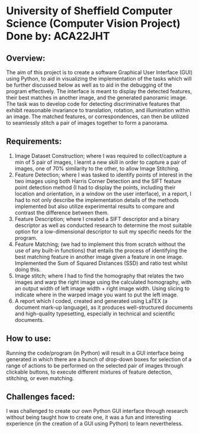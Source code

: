 # University of Sheffield Computer Science (Computer Vision Project) Done by: ACA22JHT

## Overview:
The aim of this project is to create a software Graphical User Interface (GUI) using Python, to aid in visualizing the implementation of the tasks which will be further discussed below as well as to aid in the debugging of the program effectively. The interface is meant to display the detected features, their best matches in another image, and the generated panoramic image. The task was to develop code for detecting discriminative features that exhibit reasonable invariance to translation, rotation, and illumination within an image. The matched features, or correspondences, can then be utilized to seamlessly stitch a pair of images together to form a panorama.

## Requirements:
1. Image Dataset Construction; where I was required to collect/capture a min of 5 pair of images, I learnt a new skill in order to capture a pair of images, one of 70% similarity to the other, to allow Image Stitching.
2. Feature Detection; where I was tasked to identify points of interest in the two images using both Harris Corner Detection and the SIFT feature point detection method (I had to display the points, including their location and orientation, in a window on the user interface), in a report, I had to not only describe the implementation details of the methods implemented but also utilize experimental results to compare and contrast the difference between them.
3. Feature Description; where I created a SIFT descriptor and a binary descriptor as well as conducted research to determine the most suitable option for a low-dimensional descriptor to suit my specific needs for the program.
4. Feature Matching; (we had to implement this from scratch without the use of any built-in functions) that entails the process of identifying the best matching feature in another image given a feature in one image. Implemented the Sum of Squared Distances (SSD) and ratio test whilst doing this.
5. Image stitch; where I had to find the homography that relates the two images and warp the right image using the calculated homography, with an output width of left image width + right image width. Using slicing to indicate where in the warped image you want to put the left image.
6. A report which I coded, created and generated using LaTEX (a document mark-up language), as it produces well-structured documents and high-quality typesetting, especially in technical and scientific documents.

## How to use:
Running the code/program (in Python) will result in a GUI interface being generated in which there are a bunch of drop-down boxes for selection of a range of actions to be performed on the selected pair of images through clickable buttons, to execute different mixtures of feature detection, stitching, or even matching.

## Challenges faced:
I was challenged to create our own Python GUI interface through research without being taught how to create one, it was a fun and interesting experience (in the creation of a GUI using Python) to learn nevertheless.
